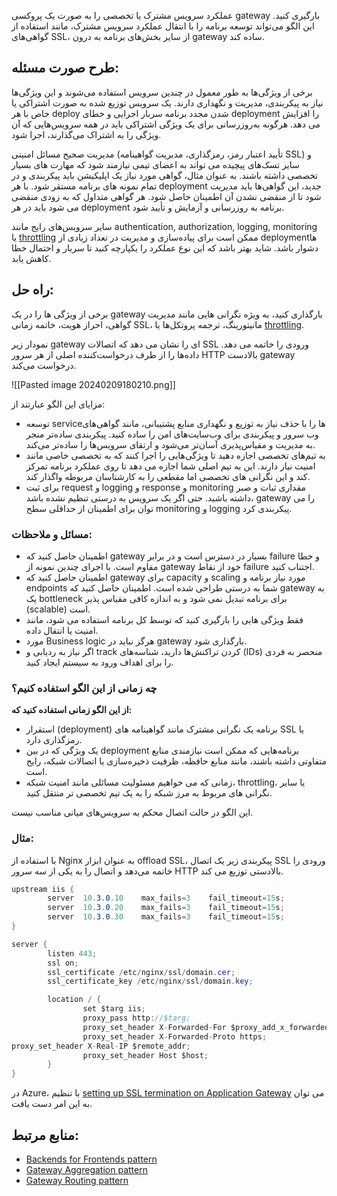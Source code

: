 عملکرد سرویس مشترک یا تخصصی را به صورت یک پروکسی gateway بارگیری کنید. این الگو می‌تواند توسعه برنامه را با انتقال عملکرد سرویس مشترک، مانند استفاده از گواهی‌های SSL، از سایر بخش‌های برنامه به درون gateway ساده کند.

## **طرح صورت مسئله:**

برخی از ویژگی‌ها به طور معمول در چندین سرویس استفاده می‌شوند و این ویژگی‌ها نیاز به پیکربندی، مدیریت و نگهداری دارند. یک سرویس توزیع شده به صورت اشتراکی یا خاص با هر deploy شدن مجدد برنامه سربار اجرایی و خطای deployment را افزایش می دهد. هرگونه به‌روزرسانی برای یک ویژگی اشتراکی باید در همه سرویس‌هایی که آن ویژگی را به اشتراک می‌گذارند، اجرا شود.

مدیریت صحیح مسائل امنیتی (تأیید اعتبار رمز، رمزگذاری، مدیریت گواهینامه SSL) و سایر تسک‌های پیچیده می تواند به اعضای تیمی نیازمند شود که مهارت های بسیار تخصصی داشته باشند. به عنوان مثال، گواهی مورد نیاز یک اپلیکیشن باید پیکربندی و در تمام نمونه های برنامه مستقر شود. با هر deployment جدید، این گواهی‌ها باید مدیریت شود تا از منقضی نشدن آن اطمینان حاصل شود. هر گواهی متداول که به زودی منقضی می شود باید در هر deployment برنامه به روزرسانی و آزمایش و تأیید شود.

سایر سرویس‌های رایج مانند authentication, authorization, logging, monitoring یا [throttling](https://learn.microsoft.com/en-us/azure/architecture/patterns/throttling) ممکن است برای پیاده‌سازی و مدیریت در تعداد زیادی از deploymentها دشوار باشد. شاید بهتر باشد که این نوع عملکرد را یکپارچه کنید تا سربار و احتمال خطا کاهش یابد.

## **راه حل:**

برخی از ویژگی ها را در یک gateway بارگذاری کنید، به ویژه نگرانی ‌هایی مانند مدیریت گواهی، احراز هویت، خاتمه زمانی SSL، مانیتورینگ، ترجمه پروتکل‌ها یا [throttling](https://learn.microsoft.com/en-us/azure/architecture/patterns/throttling).

نمودار زیر gateway ای را نشان می دهد که اتصالات SSL ورودی را خاتمه می دهد. داده‌ها را از طرف درخواست‌کننده اصلی از هر سرور HTTP بالادست gateway درخواست می‌کند.

![[Pasted image 20240209180210.png]]

مزایای این الگو عبارتند از:

- توسعه serviceها را با حذف نیاز به توزیع و نگهداری منابع پشتیبانی، مانند گواهی‌های وب سرور و پیکربندی برای وب‌سایت‌های امن را ساده کنید. پیکربندی ساده‌تر منجر به مدیریت و مقیاس‌پذیری آسان‌تر می‌شود و ارتقای سرویس‌ها را ساده‌تر می‌کند.
- به تیم‌های تخصصی اجازه دهید تا ویژگی‌هایی را اجرا کنند که به تخصصی خاصی مانند امنیت نیاز دارند. این به تیم اصلی شما اجازه می دهد تا روی عملکرد برنامه تمرکز کند و این نگرانی های تخصصی اما مقطعی را به کارشناسان مربوطه واگذار کند.
- برای ثبت request و logging  و response و monitoring مقداری ثبات و صبر داشته باشید. حتی اگر یک سرویس به درستی تنظیم نشده باشد، gateway را می توان برای اطمینان از حداقلی سطح monitoring و logging پیکربندی کرد.

### مسائل و ملاحظات:

- اطمینان حاصل کنید که gateway بسیار در دسترس است و در برابر failure و خطا مقاوم است. با اجرای چندین نمونه از gateway خود از نقاط failure اجتناب کنید.
- اطمینان حاصل کنید که gateway برای capacity و scaling مورد نیاز برنامه و endpoints شما به درستی طراحی شده است. اطمینان حاصل کنید که gateway به یک bottleneck برای برنامه تبدیل نمی شود و به اندازه کافی مقیاس پذیر (scalable) است.
- فقط ویژگی هایی را بارگیری کنید که توسط کل برنامه استفاده می شود، مانند امنیت یا انتقال داده.
- مورد Business logic هرگز نباید در gateway بارگذاری شود.
- اگر نیاز به ردیابی و track کردن تراکنش‌ها دارید، شناسه‌های (IDs) منحصر به فردی را برای اهداف ورود به سیستم ایجاد کنید.

### **چه زمانی از این الگو استفاده کنیم؟**

**از این الگو زمانی استفاده کنید که:**

- استقرار (deployment) برنامه یک نگرانی مشترک مانند گواهینامه های SSL یا رمزگذاری دارد.
- یک ویژگی که در بین deployment برنامه‌هایی که ممکن است نیازمندی منابع متفاوتی داشته باشند، مانند منابع حافظه، ظرفیت ذخیره‌سازی یا اتصالات شبکه، رایج است.
- زمانی که می خواهیم مسئولیت مسائلی مانند امنیت شبکه، throttling، یا سایر نگرانی های مربوط به مرز شبکه را به یک تیم تخصصی تر منتقل کنید.

این الگو در حالت اتصال محکم به سرویس‌های میانی مناسب نیست.

### مثال:

با استفاده از Nginx به عنوان ابزار offload SSL، پیکربندی زیر یک اتصال SSL ورودی را خاتمه می‌دهد و اتصال را به یکی از سه سرور HTTP بالادستی توزیع می کند.

```csharp
upstream iis {
        server  10.3.0.10    max_fails=3    fail_timeout=15s;
        server  10.3.0.20    max_fails=3    fail_timeout=15s;
        server  10.3.0.30    max_fails=3    fail_timeout=15s;
}

server {
        listen 443;
        ssl on;
        ssl_certificate /etc/nginx/ssl/domain.cer;
        ssl_certificate_key /etc/nginx/ssl/domain.key;

        location / {
                set $targ iis;
                proxy_pass http://$targ;
                proxy_set_header X-Forwarded-For $proxy_add_x_forwarded_for;
                proxy_set_header X-Forwarded-Proto https;
proxy_set_header X-Real-IP $remote_addr;
                proxy_set_header Host $host;
        }
}
``` 

در Azure، با تنظیم [setting up SSL termination on Application Gateway](https://learn.microsoft.com/en-us/azure/application-gateway/tutorial-ssl-cli) می توان به این امر دست یافت.


## **منابع مرتبط:**

- [Backends for Frontends pattern](https://learn.microsoft.com/en-us/azure/architecture/patterns/backends-for-frontends)
- [Gateway Aggregation pattern](https://learn.microsoft.com/en-us/azure/architecture/patterns/gateway-aggregation)
- [Gateway Routing pattern](https://learn.microsoft.com/en-us/azure/architecture/patterns/gateway-routing)